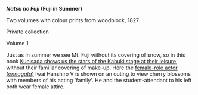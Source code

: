 **_Natsu no Fuji_ (Fuji in Summer)**

Two volumes with colour prints from woodblock, 1827

Private collection

Volume 1

Just as in summer we see Mt. Fuji without its covering of snow, so in this book [Kunisada shows us the stars of the Kabuki stage at their leisure,](/exhibition/group-9) without their familiar covering of make-up. Here the [female-role actor (_onnagata_)](/themes/fan-prints-two) Iwai Hanshiro V is shown on an outing to view cherry blossoms with members of his acting 'family'. He and the student-attendant to his left both wear female attire. 
